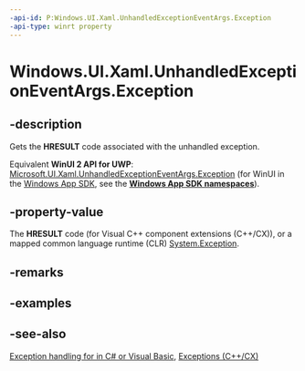 ```yaml
---
-api-id: P:Windows.UI.Xaml.UnhandledExceptionEventArgs.Exception
-api-type: winrt property
---
```


<!-- Property syntax
public Windows.Foundation.HResult Exception { get; }
-->

# Windows.UI.Xaml.UnhandledExceptionEventArgs.Exception

## -description
Gets the **HRESULT** code associated with the unhandled exception.

Equivalent **WinUI 2 API for UWP**: [Microsoft.UI.Xaml.UnhandledExceptionEventArgs.Exception](/windows/winui/api/microsoft.ui.xaml.unhandledexceptioneventargs.exception) (for WinUI in the [Windows App SDK](/windows/apps/windows-app-sdk/), see the **[Windows App SDK namespaces](/windows/windows-app-sdk/api/winrt/)**).

## -property-value
The **HRESULT** code (for Visual C++ component extensions (C++/CX)), or a mapped common language runtime (CLR)  [System.Exception](/dotnet/api/system.exception?view=dotnet-uwp-10.0&preserve-view=true).

## -remarks

## -examples

## -see-also
[Exception handling for    in C# or Visual Basic](/previous-versions/windows/apps/dn532194(v=win.10)), [Exceptions (C++/CX)](/cpp/cppcx/exceptions-c-cx)
